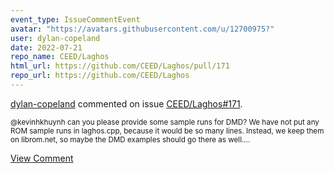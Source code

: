 ```yaml
---
event_type: IssueCommentEvent
avatar: "https://avatars.githubusercontent.com/u/12700975?"
user: dylan-copeland
date: 2022-07-21
repo_name: CEED/Laghos
html_url: https://github.com/CEED/Laghos/pull/171
repo_url: https://github.com/CEED/Laghos
---
```


<a href='https://github.com/dylan-copeland' target='_blank'>dylan-copeland</a> commented on issue <a href='https://github.com/CEED/Laghos/pull/171' target='_blank'>CEED/Laghos#171</a>.

<small>@kevinhkhuynh can you please provide some sample runs for DMD? We have not put any ROM sample runs in laghos.cpp, because it would be so many lines. Instead, we keep them on librom.net, so maybe the DMD examples should go there as well....</small>

<a href='https://github.com/CEED/Laghos/pull/171' target='_blank'>View Comment</a>